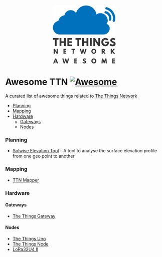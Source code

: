 <p align="center">
  <img src="logo.png" alt="Awesome TTN" width="200" />
</p>

# Awesome TTN [![Awesome](https://awesome.re/badge.svg)](https://awesome.re)
A curated list of awesome things related to [The Things Network](https://www.thethingsnetwork.org/)

- [Planning](#planning)
- [Mapping](#mapping)
- [Hardware](#hardware)
  - [Gateways](#gateways)
  - [Nodes](#nodes)

### Planning
- [Solwise Elevation Tool](https://www.solwise.co.uk/wireless-elevationtool.html) - A tool to analyse the surface elevation profile from one geo point to another

### Mapping
- [TTN Mapper](https://ttnmapper.org/)

### Hardware
#### Gateways
- [The Things Gateway](https://shop.thethingsnetwork.com/index.php/product/the-things-gateway/)

#### Nodes
- [The Things Uno](https://shop.thethingsnetwork.com/index.php/product/the-things-uno/)
- [The Things Node](https://shop.thethingsnetwork.com/index.php/product/the-things-node/)
- [LoRa32U4 II](https://bsfrance.fr/lora-long-range/1345-LoRa32u4-II-Lora-LiPo-Atmega32u4-SX1276-HPD13-868MHZ-EU-Antenna.html)
